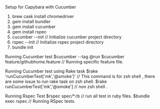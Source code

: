 Setup for Capybara with Cucumber
1. brew cask install chromedriver
2. gem install bundler
3. gem install cucumber
4. gem install rspec
5. cucumber --init    // Initialize cucumber project directory
6. rspec --init       // Initialize rspec project directory
7. bundle init



Running Cucumber test
$cucumber --tag @run
$cucumber feature/githubhome.feature  // Running specific feature file.

Running Cucumber test using Rake task
$rake 'runCucumberTest['mk','@smoke']'    // This command is for zsh shell , there are some issue to run rake task on zsh shell.
$rake  runCucumberTest['mk','@smoke']    // non zsh shell .

Running Rspec Test
$rspec spec/*.rb   // run all test in ruby files.
$bundle exec rspec   // Running RSpec tests.